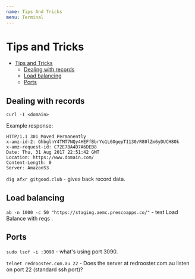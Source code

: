 ```yaml
---
name: Tips And Tricks
menu: Terminal 
---
```

# Tips and Tricks

<!-- TOC -->

*   [Tips and Tricks](#tips-and-tricks)
    *   [Dealing with records](#dealing-with-records)
    *   [Load balancing](#load-balancing)
    *   [Ports](#ports)

<!-- /TOC -->

## Dealing with records

`curl -I <domain>`

Example response:

```
HTTP/1.1 301 Moved Permanently
x-amz-id-2: GhbglnY4TMT7NQy4HEFfBbrYo1L6OgepT1130/R80lZm6yDUCH8Ok
x-amz-request-id: C72E7BA4D7A6DEB8
Date: Thu, 31 Aug 2017 22:51:42 GMT
Location: https://www.domain.com/
Content-Length: 0
Server: AmazonS3
```

`dig afxr gitgood.club` - gives back record data.

## Load balancing

`ab -n 1000 -c 50 "https://staging.aemc.prescoapps.co/"` - test Load Balance with reqs
.

## Ports

`sudo lsof -i :3090` - what's using port 3090.

`telnet redrooster.com.au 22` - Does the server at redrooster.com.au listen on port 22 (standard ssh port)?

